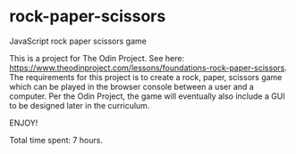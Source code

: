 # rock-paper-scissors
JavaScript rock paper scissors game

This is a project for The Odin Project. See here: https://www.theodinproject.com/lessons/foundations-rock-paper-scissors.
The requirements for this project is to create a rock, paper, scissors game which can be played in the browser console between a user and a computer.
Per the Odin Project, the game will eventually also include a GUI to be designed later in the curriculum.

ENJOY!


Total time spent: 7 hours.
